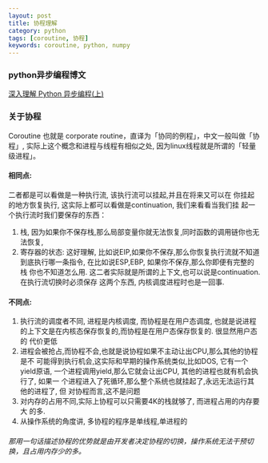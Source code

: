 ```yaml
---
layout: post
title: 协程理解
category: python
tags: [coroutine, 协程]
keywords: coroutine, python, numpy
---
```


### python异步编程博文
[深入理解 Python 异步编程(上)](http://python.jobbole.com/88291/)

### 关于协程
Coroutine 也就是 corporate routine，直译为「协同的例程」，中文一般叫做「协程」, 实际上这个概念和进程与线程有相似之处, 因为linux线程就是所谓的「轻量级进程」。

#### 相同点:

二者都是可以看做是一种执行流, 该执行流可以挂起,并且在将来又可以在 你挂起的地方恢复执行, 这实际上都可以看做是continuation, 我们来看看当我们挂 起一个执行流时我们要保存的东西：
1. 栈, 因为如果你不保存栈,那么局部变量你就无法恢复,同时函数的调用链你也无 法恢复,
2. 寄存器的状态: 这好理解, 比如说EIP,如果你不保存,那么你恢复执行流就不知道 到底执行哪一条指令, 在比如说ESP,EBP, 如果你不保存,那么你即便有完整的栈 你也不知道怎么用. 这二者实际就是所谓的上下文,也可以说是continuation. 在执行流切换时必须保存 这两个东西, 内核调度进程时也是一回事.
#### 不同点:
1. 执行流的调度者不同, 进程是内核调度, 而协程是在用户态调度, 也就是说进程 的上下文是在内核态保存恢复的,而协程是在用户态保存恢复的. 很显然用户态的 代价更低
2. 进程会被抢占,而协程不会,也就是说协程如果不主动让出CPU,那么其他的协程是不 可能得到执行机会,这实际和早期的操作系统类似,比如DOS, 它有一个yield原语, 一个进程调用yield,那么它就会让出CPU, 其他的进程也就有机会执行了, 如果一 个进程进入了死循环,那么整个系统也就挂起了,永远无法运行其他的进程了, 但 对协程而言,这不是问题
3. 对内存的占用不同,实际上协程可以只需要4K的栈就够了, 而进程占用的内存要大 的多.
4. 从操作系统的角度讲, 多协程的程序是单线程,单进程的

###### 那用一句话描述协程的优势就是由开发者决定协程的切换，操作系统无法干预切换，且占用内存少的多。